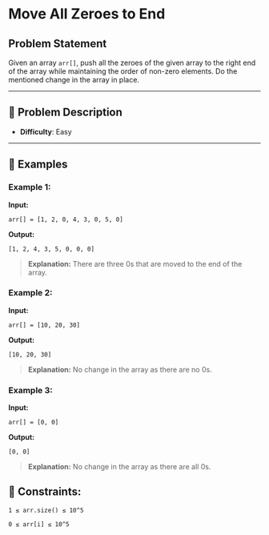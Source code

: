 # Move All Zeroes to End

## Problem Statement

Given an array `arr[]`, push all the zeroes of the given array to the right end of the array while maintaining the order of non-zero elements. Do the mentioned change in the array in place.

---

## 📝 Problem Description

- **Difficulty**: Easy

---

## 🏅 Examples

### Example 1:
**Input:**
```plaintext
arr[] = [1, 2, 0, 4, 3, 0, 5, 0]
```
**Output:**

```plaintext
[1, 2, 4, 3, 5, 0, 0, 0]
```
> **Explanation:** There are three 0s that are moved to the end of the array.

### Example 2:
**Input:**

```plaintext
arr[] = [10, 20, 30]
```
**Output:**

```plaintext
[10, 20, 30]
```
> **Explanation:** No change in the array as there are no 0s.

### Example 3:
**Input:**

```plaintext
arr[] = [0, 0]
```
**Output:**

```plaintext
[0, 0]
```
> **Explanation:** No change in the array as there are all 0s.

## 📏 Constraints:
```
1 ≤ arr.size() ≤ 10^5
```
```
0 ≤ arr[i] ≤ 10^5
```
